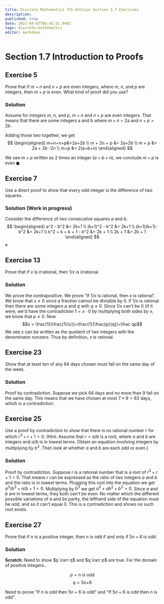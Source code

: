 ```yaml
---
title: Discrete Mathematics 7th Edition Section 1.7 Exercises
description: 
published: true
date: 2021-04-07T04:45:51.949Z
tags: discrete-mathematics
editor: markdown
---
```


# Section 1.7 Introduction to Proofs

## Exercise 5
Prove that if $m + n$ and $n + p$ are even integers, where $m$, $n$, and $p$ are integers, then $m + p$ is even. What kind of proof did you use?
### Solution
Assume for integers $m$, $n$, and $p$, $m+n$ and $n+p$ are even integers. That means that there are some integers a and b where $m+n$ = 2a and $n+p=2b$.

Adding those two together, we get 
$$
\begin{aligned}
m+n+n+p&=2a+2b \\
m + 2n + p &= 2a+2b \\
m + p &= 2a + 2b -2n \\ 
m+p &= 2(a+b+n)
\end{aligned}
$$

We see $m+p$ written as $2$ times an integer ($a+b+n$), we conclude $m+p$ is even $\blacksquare$


## Exercise 7
Use a direct proof to show that every odd integer is the difference of two squares.
### Solution (Work in progress)
Consider the difference of two consecutive squares $a$ and $b$.
$$
\begin{aligned}
a^2 - b^2 &= 2k+1 \\
(k+1)^2 - k^2 &= 2k+1 \\
(k+1)(k+1)-k^2 &= 2k+1 \\
k^2  + k + k + 1 - k^2 &= 2k + 1 \\
2k + 1 &= 2k + 1
\end{aligned}
$$
a
## Exercise 13
Prove that if $x$ is irrational, then $1/x$ is irrational.
### Solution
We prove the contrapositive. We prove "If $1/x$ is rational, then $x$ is rational".
We know that $x \ne 0$ since a fraction cannot be divisible by $0$. If $1/x$ is rational then there are some integers $p$ and $q$ with $q \ne 0$. Since $1/x$ can't be $0$ (if it were, we'd have the contradiction $1 = x \cdot 0$ by multiplying both sides by $x$, we know that $p \ne 0$. Now 
$$x = \frac{1}{\frac{1}{x}}=\frac{1}{\frac{p}{q}}=\frac qp$$
We see $x$ can be written as the quotient of two integers with the denominator nonzero. Thus by definition, $x$ is rational.
## Exercise 23
Show that at least ten of any $64$ days chosen must fall on the same day of the week.
### Solution
Proof by contradiction. Suppose we pick $64$ days and no more than $9$ fall on the same day. This means that we have chosen at most $7 \times 9=63$ days, which is a contradiction. 

## Exercise 25
Use a proof by contradiction to show that there is no rational number $r$ for which $r^3+r+1=0$. (Hint: Assume that $r = a/b$ is a root, where $a$ and $b$ are integers and $a/b$ is in lowest terms. Obtain an equation involving integers by multiplying by $b^3$. Then look at whether $a$ and $b$ are each odd or even.)
### Solution
Proof by contradiction. Suppose $r$ is a rational number that is a root of $r^3+r+1=0$. That means $r$ can be expressed as the ratio of two integers $a$ and $b$ and the ratio is in lowest terms. Plugging this root into the equation we get $a^{3} / b^{3}+a / b+1=0$. Multiplying by $b^3$ we get $a^{3}+a b^{2}+b^{3}=0$. Since $a$ and $b$ are in lowest terms, they both can't be even. No matter which the different possible variations of $a$ and $b$s parity, the lefthand side of the equation must be odd, and so it can't equal 0. This is a contradiction and shows no such root exists.

## Exercise 27
Prove that if $n$ is a positive integer, then $n$ is odd if and only if $5n + 6$ is odd.
### Solution
**Scratch:** Need to show $p \rarr q$ and $q \rarr p$ are true. 
For the domain of positive integers..

$$p= \text{n is odd}$$
$$q= \text{5n+6}$$

Need to prove "If $n$ is odd then $5n +6$ is odd" and "If $5n + 6$ is odd then $n$ is odd".



